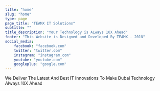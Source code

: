 ```yaml
---
title: "home"
slug: "home"
type: page
page_title: "TEAMX IT Solutions"
subtitle: ""
title_description: "Your Technology is ALways 10X Ahead"
footer: "This Website is Designed and Developed By TEAMX - 2018"
social_media: 
    facebook: "facebook.com"
    twitter: "twitter.com"
    instagram: "instagram.com"
    youtube: "youtube.com"
    googleplus: "google.com"
---
```

We Deliver The Latest And Best IT Innovations To Make Dubai Technology Always 10X Ahead